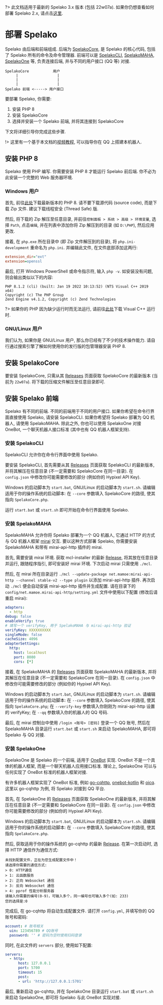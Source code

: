 ?> 此文档适用于最新的 Spelako 3.x 版本 (包括 22w07a). 如果你仍想查看如何部署 Spelako 2.x, 请点击[这里](deploy2).
# 部署 Spelako
Spelako 由后端和前端组成. 后端为 [SpelakoCore](https://github.com/Spelako/SpelakoCore/), 是 Spelako 的核心代码, 包括了 Spelako 所有的命令及命令管理器. 前端可以是 [SpelakoCLI](https://github.com/Spelako/SpelakoCLI/), [SpelakoMAHA](https://github.com/Spelako/SpelakoMAHA/), [SpelakoOne](https://github.com/Spelako/SpelakoOne/) 等, 负责连接后端, 并与不同的用户接口 (QQ 等) 对接.

```
SpelakoCore           用户
     |                  |
     |                  |
     |                  |
Spelako 前端 <-----> 用户接口
```

要部署 Spelako, 你需要:
1. 安装 PHP 8
2. 安装 SpelakoCore
3. 选择并安装一个 Spelako 前端, 并将其连接到 SpelakoCore

下文将详细引导你完成这些步骤.

!> 这里有一个基于本文档的[视频教程](https://www.bilibili.com/video/BV1cb4y1s77m), 可以指导你在 QQ 上搭建本机器人.

## 安装 PHP 8
Spelako 使用 PHP 编写. 你需要安装 PHP 8 才能运行 Spelako 前后端. 你不必为此安装一个完整的 Web 服务器环境.

### Windows 用户
首先, 前往[此处](https://windows.php.net/download)下载最新版本的 PHP 8. 请不要下载源代码 (source code), 而是下载 Zip 文件. 建议下载线程安全 (Thread Safe) 版.

然后, 将下载的 Zip 解压至任意目录, 并前往`控制面板 > 系统 > 高级 > 环境变量`, 选择 `Path`, 点击`编辑`, 并在列表中添加你将 Zip 解压到的目录 (如 `D:\PHP`), 然后应用更改.

接着, 在 `php.exe` 所在目录中 (即 Zip 文件解压到的目录), 将 `php.ini-development` 重命名为 `php.ini`. 并编辑此文件, 在文件底部添加这两行:

```ini
extension_dir="ext"
extension=openssl
```

最后, 打开 Windows PowerShell 或命令指示符, 输入 `php -v`. 如安装没有问题, 则会输出类似以下的内容:

```
PHP 8.1.2 (cli) (built: Jan 19 2022 10:13:52) (NTS Visual C++ 2019 x64)
Copyright (c) The PHP Group
Zend Engine v4.1.2, Copyright (c) Zend Technologies
```

?> 如果你的 PHP 因为缺少运行时而无法运行, 请前往[此处](https://visualstudio.microsoft.com/zh-hans/downloads/#microsoft-visual-c-redistributable-for-visual-studio-2022)下载 Visual C++ 运行时.


### GNU/Linux 用户
我们认为, 如果你是 GNU/Linux 用户, 那么你已经有了不少的技术操作能力. 请自行通过搜索引擎了解如何使用你的发行版的包管理器安装 PHP 8.

## 安装 SpelakoCore
要安装 SpelakoCore, 只需从其 [Releases](https://github.com/Spelako/SpelakoCore/releases) 页面获取 SpelakoCore 的最新版本 (当前为 `22w07a`). 将下载的压缩文件解压至任意目录即可.

## 安装 Spelako 前端
Spelako 有不同的前端. 不同的前端用于不同的用户接口. 如果你希望在命令行界面直接使用 Spelako, 请安装 SpelakoCLI. 如果你希望将 Spelako 部署为 QQ 机器人, 请使用 SpelakoMAHA. 除此之外, 你也可以使用 SpelakoOne 对接 OneBot, 一个聊天机器人接口标准 (其中也有 QQ 机器人框架支持).

### 安装 SpelakoCLI
SpelakoCLI 允许你在命令行界面中使用 Spelako.

要安装 SpelakoCLI, 首先需要从其 [Releases](https://github.com/Spelako/SpelakoCLI/releases) 页面获取 SpelakoCLI 的最新版本, 并将其解压在任意目录 (不一定需要和 SpelakoCore 在同一目录). 在 `config.json` 中修改你可能需要修改的部分 (例如你的 Hypixel API Key).

Windows 的启动脚本为 `start.bat`, GNU/Linux 的启动脚本为 `start.sh`. 请编辑适用于你的操作系统的启动脚本: 在 `--core` 参数填入 SpelakoCore 的路径, 使其指向 `SpelakoCore.php`.

运行 `start.bat` 或 `start.sh` 即可开始在命令行界面使用 Spelako.

### 安装 SpelakoMAHA
SpelakoMAHA 允许你将 Spelako 部署为一个 QQ 机器人, 它通过 HTTP 的方式与 QQ 机器人框架 [mirai](https://github.com/mamoe/mirai) 交互. 要以这种方式部署 Spelako, 你需要安装 SpelakoMAHA 和带有 mirai-api-http 插件的 mirai.

首先, 需要安装 mirai 环境. 获取 mcl-installer 的最新 [Release](https://github.com/iTXTech/mcl-installer/releases), 将其放在任意目录并运行, 跟随程序指引, 即可安装好 mirai 环境. 下次启动 mirai 只需使用 `./mcl`.

然后, 在 mirai 所在目录运行 `./mcl --update-package net.mamoe:mirai-api-http --channel stable-v2 --type plugin` 以添加 mirai-api-http 插件. 再次启动 `./mcl` 便会自动安装 mirai-api-http 插件并生成配置. 请在目录下的 `config/net.mamoe.mirai-api-http/setting.yml` 文件中使用以下配置 (修改后请重启 mirai):

```yaml
adapters: 
  - http
debug: false
enableVerify: true
# 填写一个 verifyKey, 用于 SpelakoMAHA 与 mirai-api-http 验证
verifyKey: XXXXXXXXXX
singleMode: false
cacheSize: 4096
adapterSettings:
  http:
    host: localhost
    port: 8080
    cors: [*]
```

接着, 在 SpelakoMAHA 的 [Releases](https://github.com/Spelako/SpelakoCLI/releases) 页面获取 SpelakoMAHA 的最新版本, 并将其解压在任意目录 (不一定需要和 SpelakoCore 在同一目录). 在 `config.json` 中修改你可能需要修改的部分 (例如你的 Hypixel API Key).

Windows 的启动脚本为 `start.bat`, GNU/Linux 的启动脚本为 `start.sh`. 请编辑适用于你的操作系统的启动脚本: 在 `--core` 参数填入 SpelakoCore 的路径, 使其指向 `SpelakoCore.php`; 在 `--verify-key` 参数填入你刚刚为 mirai-api-http 设置的 verifyKey; 在 `--qq` 参数填入你的机器人的 QQ 号码.

最后, 在 mirai 控制台中使用 `/login <账号> [密码]` 登录一个 QQ 账号, 然后在 SpelakoMAHA 目录运行 `start.bat` 或 `start.sh` 来启动 SpelakoMAHA, 即可将 Spelako 与 QQ 对接.

### 安装 SpelakoOne
SpelakoOne 是 Spelako 的一个前端, 适用于 [OneBot](https://onebot.dev/) 实现. OneBot 不是一个具体的机器人框架, 而是一个聊天机器人应用接口标准. 理论上, SpelakoOne 可以与任何实现了 OneBot 标准的机器人框架对接.

有许多机器人框架实现了 OneBot 标准, 例如 [go-cqhttp](https://github.com/Mrs4s/go-cqhttp), [onebot-kotlin](https://github.com/yyuueexxiinngg/onebot-kotlin) 和 [oicq](https://github.com/takayama-lily/oicq). 这里以 go-cqhttp 为例, 将 Spelako 对接到 QQ 平台.

首先, 在 SpelakoOne 的 [Releases](https://github.com/Spelako/SpelakoCLI/releases) 页面获取 SpelakoOne 的最新版本, 并将其解压在任意目录 (不一定需要和 SpelakoCore 在同一目录). 在 `config.json` 中修改你可能需要修改的部分 (例如你的 Hypixel API Key).

Windows 的启动脚本为 `start.bat`, GNU/Linux 的启动脚本为 `start.sh`. 请编辑适用于你的操作系统的启动脚本: 在 `--core` 参数填入 SpelakoCore 的路径, 使其指向 `SpelakoCore.php`.

然后, 获取适用于你的操作系统的 go-cqhttp 的最新 [Release](https://github.com/Mrs4s/go-cqhttp/releases). 在第一次启动时, 选择 HTTP 通信作为通信方式:

```
未找到配置文件，正在为您生成配置文件中！
请选择你需要的通信方式:
> 0: HTTP通信
> 1: 云函数服务
> 2: 正向 Websocket 通信
> 3: 反向 Websocket 通信
> 4: pprof 性能分析服务器
请输入你需要的编号(0-9)，可输入多个，同一编号也可输入多个(如: 233)
您的选择是:0
```

完成后, 在 go-cqhttp 将自动生成配置文件. 请打开 `config.yml`, 并填写你的 QQ 账号和密码:

```yaml
account: # 账号相关
  uin: 123456789 # QQ账号
  password: '' # 密码为空时使用扫码登录
```

同时, 在此文件的 `servers` 部分, 使用如下配置:

```yaml
servers:
  - http:
      host: 127.0.0.1
      port: 5700
      timeout: 15
      post:
      - url: 'http://127.0.0.1:5701'
```

最后, 重新启动 go-cqhttp, 并在 SpelakoOne 目录运行 `start.bat` 或 `start.sh` 来启动 SpelakoOne, 即可将 Spelako 与此 OneBot 实现对接.